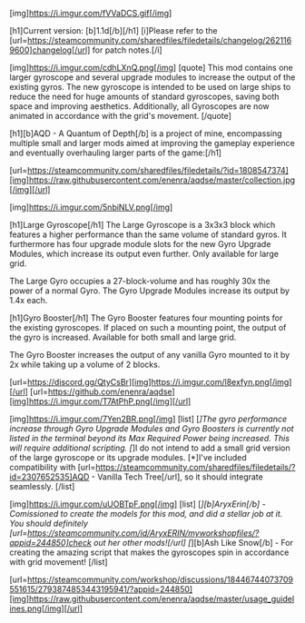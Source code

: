 [img]https://i.imgur.com/fVVaDCS.gif[/img]

[h1]Current version: [b]1.1d[/b][/h1]
[i]Please refer to the [url=https://steamcommunity.com/sharedfiles/filedetails/changelog/2621169600]changelog[/url] for patch notes.[/i]

[img]https://i.imgur.com/cdhLXnQ.png[/img]
[quote]
This mod contains one larger gyroscope and several upgrade modules to increase the output of the existing gyros. The new gyroscope is intended to be used on large ships to reduce the need for huge amounts of standard gyroscopes, saving both space and improving aesthetics. Additionally, all Gyroscopes are now animated in accordance with the grid's movement.
[/quote]

[h1][b]AQD - A Quantum of Depth[/b] is a project of mine, encompassing multiple small and larger mods aimed at improving the gameplay experience and eventually overhauling larger parts of the game:[/h1]

[url=https://steamcommunity.com/sharedfiles/filedetails/?id=1808547374][img]https://raw.githubusercontent.com/enenra/aqdse/master/collection.jpg[/img][/url]

[img]https://i.imgur.com/5nbiNLV.png[/img]

[h1]Large Gyroscope[/h1]
The Large Gyroscope is a 3x3x3 block which features a higher performance than the same volume of standard gyros. It furthermore has four upgrade module slots for the new Gyro Upgrade Modules, which increase its output even further. Only available for large grid.

The Large Gyro occupies a 27-block-volume and has roughly 30x the power of a normal Gyro. The Gyro Upgrade Modules increase its output by 1.4x each.

[h1]Gyro Booster[/h1]
The Gyro Booster features four mounting points for the existing gyroscopes. If placed on such a mounting point, the output of the gyro is increased. Available for both small and large grid.

The Gyro Booster increases the output of any vanilla Gyro mounted to it by 2x while taking up a volume of 2 blocks.

[url=https://discord.gg/QtyCsBr][img]https://i.imgur.com/l8exfyn.png[/img][/url]
[url=https://github.com/enenra/aqdse][img]https://i.imgur.com/T7AtPhP.png[/img][/url]

[img]https://i.imgur.com/7Yen2BR.png[/img]
[list]
[*]The gyro performance increase through Gyro Upgrade Modules and Gyro Boosters is currently not listed in the terminal beyond its Max Required Power being increased. This will require additional scripting.
[*]I do not intend to add a small grid version of the large gyroscope or its upgrade modules.
[*]I've included compatibility with [url=https://steamcommunity.com/sharedfiles/filedetails/?id=2307652535]AQD - Vanilla Tech Tree[/url], so it should integrate seamlessly.
[/list]

[img]https://i.imgur.com/uUOBTpF.png[/img]
[list]
[*][b]AryxErin[/b] - Comissioned to create the models for this mod, and did a stellar job at it. You should definitely [url=https://steamcommunity.com/id/AryxERIN/myworkshopfiles/?appid=244850]check out her other mods![/url]
[*][b]Ash Like Snow[/b] - For creating the amazing script that makes the gyroscopes spin in accordance with grid movement!
[/list]

[url=https://steamcommunity.com/workshop/discussions/18446744073709551615/2793874853443195941/?appid=244850][img]https://raw.githubusercontent.com/enenra/aqdse/master/usage_guidelines.png[/img][/url]